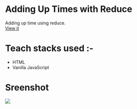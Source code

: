# Adding Up Times with Reduce
Adding up time using reduce.</br>
[View it](https://reducejs.netlify.app/)

# Teach stacks used :-
- HTML
- Vanilla JavaScript

# Sreenshot
<img src="(https://user-images.githubusercontent.com/56690856/90051596-8aae5300-dcf5-11ea-9d13-241c94e74ab3.png)">
